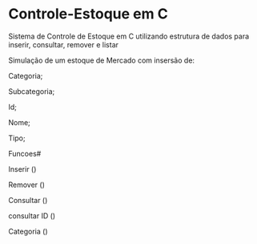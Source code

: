 

# Controle-Estoque em C


Sistema de Controle de Estoque em C utilizando estrutura de dados para inserir, consultar, remover e listar

Simulação de um estoque de Mercado com insersão de:

Categoria;

Subcategoria;

Id;

Nome;

Tipo;  


Funcoes#


Inserir      ()

Remover      ()

Consultar    ()

consultar ID ()

Categoria    ()
